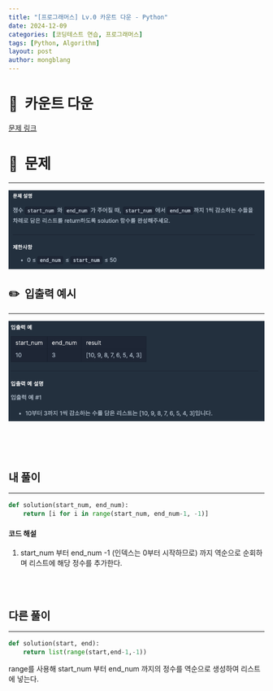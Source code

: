 ```yaml
---
title: "[프로그래머스] Lv.0 카운트 다운 - Python"
date: 2024-12-09 
categories: [코딩테스트 연습, 프로그래머스]
tags: [Python, Algorithm]
layout: post
author: mongblang
---
```


# 📌&nbsp; **카운트 다운**
[문제 링크](https://school.programmers.co.kr/learn/courses/30/lessons/181899)  

# 📝&nbsp; **문제**
---
![문제](/assets/img/codingtest-post-img/PG181899-1.png)


## ✏️&nbsp; **입출력 예시**
---
![예시](/assets/img/codingtest-post-img/PG181899-2.png)  


&nbsp;  

&nbsp;   



## **내 풀이**  
---  

```python
def solution(start_num, end_num):
    return [i for i in range(start_num, end_num-1, -1)]
```


#### **코드 해설**  
1. start_num 부터 end_num -1 (인덱스는 0부터 시작하므로) 까지 역순으로 순회하며 리스트에 해당 정수를 추가한다. 


&nbsp;   
&nbsp;  


## **다른 풀이**
---

```python  
def solution(start, end):
    return list(range(start,end-1,-1))
```
range를 사용해 start_num 부터 end_num 까지의 정수를 역순으로 생성하여 리스트에 넣는다.